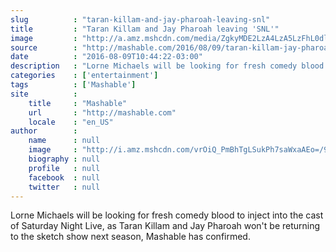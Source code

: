 ```yaml
---
slug          : "taran-killam-and-jay-pharoah-leaving-snl"
title         : "Taran Killam and Jay Pharoah leaving 'SNL'"
image         : "http://a.amz.mshcdn.com/media/ZgkyMDE2LzA4LzA5LzFhL0dldHR5SW1hZ2VzNDk3NDY0OTQ0LmE0YTViLmpwZwpwCXRodW1iCTEyMDB4NjMwCmUJanBn/3f587e88/330/GettyImages-497464944.jpg"
source        : "http://mashable.com/2016/08/09/taran-killam-jay-pharoah-leaving-snl/"
date          : "2016-08-09T10:44:22-03:00"
description   : "Lorne Michaels will be looking for fresh comedy blood to inject into the cast of Saturday Night Live, as Taran Killam and Jay Pharoah won't be returning to the sketch show next season, Mashable has confirmed."
categories    : ['entertainment']
tags          : ['Mashable']
site          :
    title     : "Mashable"
    url       : "http://mashable.com"
    locale    : "en_US"
author        :
    name      : null
    image     : "http://i.amz.mshcdn.com/vrOiQ_PmBhTgLSukPh7saWxaAEo=/90x90/2016%2F09%2F16%2Fff%2Fhttpi.amz.mshcdn.comdmCZ4V9nLixxi10_iNFSi7yPn0250x2.292ef.jpg"
    biography : null
    profile   : null
    facebook  : null
    twitter   : null
---
```


Lorne Michaels will be looking for fresh comedy blood to inject into the cast of Saturday Night Live, as Taran Killam and Jay Pharoah won't be returning to the sketch show next season, Mashable has confirmed.

